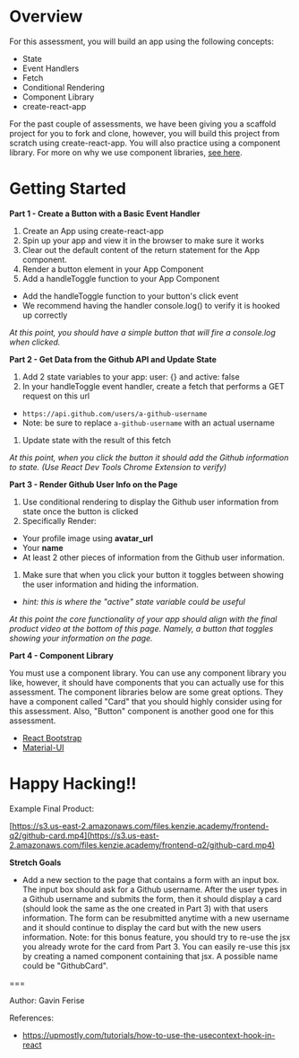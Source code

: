 # Overview
For this assessment, you will build an app using the following concepts:

* State
* Event Handlers
* Fetch
* Conditional Rendering
* Component Library
* create-react-app

For the past couple of assessments, we have been giving you a scaffold project for you to fork and clone, however, you will build this project from scratch using create-react-app. You will also practice using a component library. For more on why we use component libraries, [see here](https://medium.com/@timurcatakli/why-should-you-use-a-react-component-library-for-your-project-aa530a05e038).

# Getting Started
**Part 1 - Create a Button with a Basic Event Handler**

1. Create an App using create-react-app
1. Spin up your app and view it in the browser to make sure it works
1. Clear out the default content of the return statement for the App component.
1. Render a button element in your App Component
1. Add a handleToggle function to your App Component
  * Add the handleToggle function to your button's click event
  * We recommend having the handler console.log() to verify it is hooked up correctly

*At this point, you should have a simple button that will fire a console.log when clicked.*

**Part 2 - Get Data from the Github API and Update State**

1. Add 2 state variables to your app: user: {} and active: false
1. In your handleToggle event handler, create a fetch that performs a GET request on this url
  * `https://api.github.com/users/a-github-username`
  * Note: be sure to replace `a-github-username` with an actual username
1. Update state with the result of this fetch

*At this point, when you click the button it should add the Github information to state. (Use React Dev Tools Chrome Extension to verify)*

**Part 3 - Render Github User Info on the Page**

1. Use conditional rendering to display the Github user information from state once the button is clicked
1. Specifically Render:
  * Your profile image using **avatar_url**
  * Your **name**
  * At least 2 other pieces of information from the Github user information.

1. Make sure that when you click your button it toggles between showing the user information and hiding the information.
  * *hint: this is where the "active" state variable could be useful*

*At this point the core functionality of your app should align with the final product video at the bottom of this page. Namely, a button that toggles showing your information on the page.*

**Part 4 - Component Library**

You must use a component library. You can use any component library you like, however, it should have components that you can actually use for this assessment. The component libraries below are some great options. They have a component called "Card" that you should highly consider using for this assessment. Also, "Button" component is another good one for this assessment.

* [React Bootstrap](https://react-bootstrap.github.io/getting-started/introduction/)
* [Material-UI](https://material-ui.com/)

# Happy Hacking!!
Example Final Product:

[https://s3.us-east-2.amazonaws.com/files.kenzie.academy/frontend-q2/github-card.mp4](https://s3.us-east-2.amazonaws.com/files.kenzie.academy/frontend-q2/github-card.mp4)

**Stretch Goals**

* Add a new section to the page that contains a form with an input box. The input box should ask for a Github username. After the user types in a Github username and submits the form, then it should display a card (should look the same as the one created in Part 3) with that users information. The form can be resubmitted anytime with a new username and it should continue to display the card but with the new users information. Note: for this bonus feature, you should try to re-use the jsx you already wrote for the card from Part 3. You can easily re-use this jsx by creating a named component containing that jsx. A possible name could be "GithubCard".

===

Author: Gavin Ferise

References: 
* https://upmostly.com/tutorials/how-to-use-the-usecontext-hook-in-react